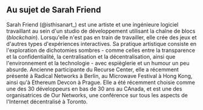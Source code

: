 ## Au sujet de Sarah Friend

Sarah Friend (@isthisanart_) est une artiste et une ingénieure logiciel travaillant au sein d'un studio de développement utilisant la chaîne de blocs (<i>blockchain</i>). Lorsqu'elle n'est pas en train de travailler, elle crée des jeux et d'autres types d'expériences interactives. Sa pratique artistique consiste en l'exploration de dichotomies sombres - comme celles entre la transparence et la confidentialité, la centralisation et la décentralisation, ainsi que l'environnement et la technologie - avec espièglerie et un humour un peu absurde. Ancienne participante du Recurse Center, elle a récemment présenté à Radical Networks à Berlin, au Microwave Festival à Hong Kong, ainsi qu'à Ethereum Devcon à Prague. Elle a été récemment choisie comme une des 30 développeurs en bas de 30 ans au CAnada, et est une des organisatrices de Our Networks, une conférence sur tous les aspects de l'Internet décentralisé à Toronto.
